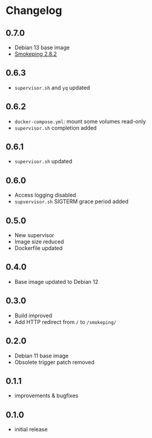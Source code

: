 # Changelog

## 0.7.0

- Debian 13 base image
- [Smokeping 2.8.2](https://oss.oetiker.ch/smokeping/pub/CHANGES)

## 0.6.3

- `supervisor.sh` and `yq` updated

## 0.6.2

- `docker-compose.yml`: mount some volumes read-only
- `supervisor.sh` completion added

## 0.6.1

- `supervisor.sh` updated

## 0.6.0

- Access logging disabled
- `supvervisor.sh` SIGTERM grace period added

## 0.5.0

- New supervisor
- Image size reduced
- Dockerfile updated

## 0.4.0

- Base image updated to Debian 12

## 0.3.0

- Build improved
- Add HTTP redirect from `/` to `/smokeping/`

## 0.2.0

- Debian 11 base image
- Obsolete trigger patch removed

## 0.1.1

- improvements & bugfixes


## 0.1.0

- initial release
